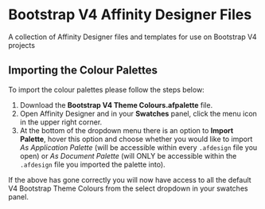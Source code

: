 # Bootstrap V4 Affinity Designer Files
A collection of Affinity Designer files and templates for use on Bootstrap V4 projects

## Importing the Colour Palettes
To import the colour palettes please follow the steps below:

  1) Download the **Bootstrap V4 Theme Colours.afpalette** file.
  2) Open Affinity Designer and in your **Swatches** panel, click the menu icon in the upper right corner.
  3) At the bottom of the dropdown menu there is an option to **Import Palette**, hover this option and choose whether you would like to import *As Application Palette* (will be accessible within every `.afdesign` file you open) or *As Document Palette* (will ONLY be accessible within the `.afdesign` file you imported the palette into).
  
If the above has gone correctly you will now have access to all the default V4 Bootstrap Theme Colours from the select dropdown in your swatches panel.
